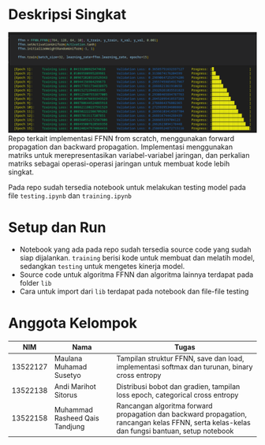 # Deskripsi Singkat
![alt text](image.png)
Repo terkait implementasi FFNN from scratch, menggunakan forward propagation dan backward propagation. Implementasi menggunakan matriks untuk merepresentasikan variabel-variabel jaringan, dan perkalian matriks sebagai operasi-operasi jaringan untuk membuat kode lebih singkat.

Pada repo sudah tersedia notebook untuk melakukan testing model pada file `testing.ipynb` dan `training.ipynb`

# Setup dan Run
* Notebook yang ada pada repo sudah tersedia source code yang sudah siap dijalankan. `training` berisi kode untuk membuat dan melatih model, sedangkan `testing` untuk mengetes kinerja model.
* Source code untuk algoritma FFNN dan algoritma lainnya terdapat pada folder `lib`
* Cara untuk import dari `lib` terdapat pada notebook dan file-file testing
# Anggota Kelompok

| NIM | Nama | Tugas |
|-----|------|-------|
|13522127 | Maulana Muhamad Susetyo| Tampilan struktur FFNN, save dan load, implementasi softmax dan turunan, binary cross entropy|
| 13522138|Andi Marihot Sitorus|Distribusi bobot dan gradien, tampilan loss epoch, categorical cross entropy |
|13522158 |Muhammad Rasheed Qais Tandjung | Rancangan algoritma forward propagation dan backward propagation, rancangan kelas FFNN, serta kelas-kelas dan fungsi bantuan, setup notebook|